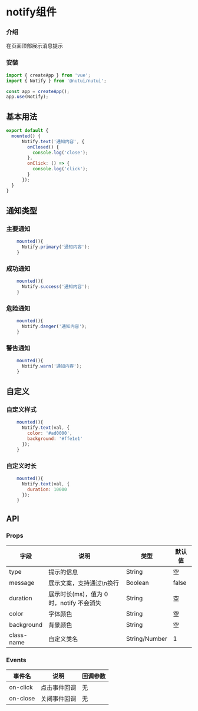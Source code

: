 #  notify组件

### 介绍
    
在页面顶部展示消息提示
    
### 安装
``` javascript
import { createApp } from 'vue';
import { Notify } from '@nutui/nutui';

const app = createApp();
app.use(Notify);
```    
## 基本用法

```javascript
export default {
  mounted() {
      Notify.text('通知内容', {
        onClosed() {
          console.log('close');
        },
        onClick: () => {
          console.log('click');
        }
      });
  }
}
```
## 通知类型
### 主要通知
```javascript
    mounted(){
      Notify.primary('通知内容');
    }
```
### 成功通知
```javascript
    mounted(){
      Notify.success('通知内容');
    }
```
### 危险通知
```javascript
    mounted(){
      Notify.danger('通知内容');
    }
```
### 警告通知
```javascript
    mounted(){
      Notify.warn('通知内容');
    }
```
## 自定义
### 自定义样式
```javascript
    mounted(){
      Notify.text(val, {
        color: '#ad0000',
        background: '#ffe1e1'
      });
    }
```
### 自定义时长
```javascript
    mounted(){
      Notify.text(val, {
        duration: 10000
      });
    }
```
    
## API
    
### Props
    
| 字段       | 说明                                     | 类型          | 默认值 |
| ---------- | ---------------------------------------- | ------------- | ------ |
| type       | 提示的信息                               | String        | 空     |
| message    | 展示文案，支持通过\n换行                 | Boolean       | false  |
| duration   | 展示时长(ms)，值为 0 时，notify 不会消失 | String        | 空     |
| color      | 字体颜色                                 | String        | 空     |
| background | 背景颜色                                 | String        | 空     |
| class-name  | 自定义类名                               | String/Number | 1      |

### Events

| 事件名 | 说明           | 回调参数     |
|--------|----------------|--------------|
| on-click  | 点击事件回调       | 无       |
| on-close  | 关闭事件回调       | 无       |
    